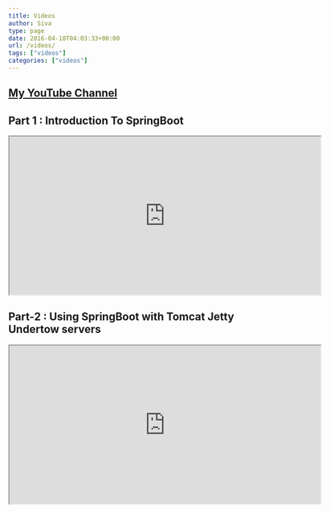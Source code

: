 ```yaml
---
title: Videos
author: Siva
type: page
date: 2016-04-10T04:03:33+00:00
url: /videos/
tags: ["videos"]
categories: ["videos"]
---
```

## <a href="https://www.youtube.com/channel/UCaD610N2vvYzBuhxwCOdxqw" target="_blank">My YouTube Channel </a>

## Part 1 : Introduction To SpringBoot

<div align="center">
    <iframe width="620" height="315"
        src="https://www.youtube.com/embed/TDOH-VHfejI">
    </iframe>
</div>

## Part-2 : Using SpringBoot with Tomcat Jetty Undertow servers

<div align="center">
    <iframe width="620" height="315"
        src="https://www.youtube.com/embed/C0Vm1w5EnW4">
    </iframe>
</div>

